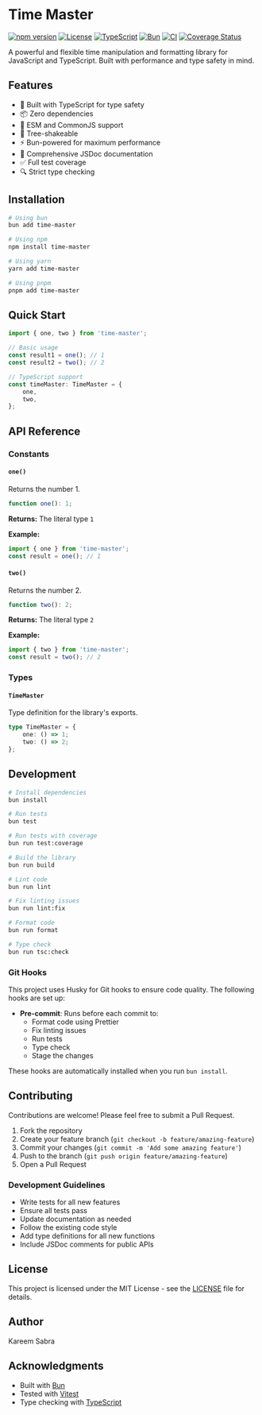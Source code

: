 # Time Master

[![npm version](https://img.shields.io/npm/v/time-master.svg)](https://www.npmjs.com/package/time-master)
[![License](https://img.shields.io/npm/l/time-master.svg)](https://github.com/kareemsabra/time-master/blob/main/LICENSE)
[![TypeScript](https://img.shields.io/badge/TypeScript-5.0-blue.svg)](https://www.typescriptlang.org/)
[![Bun](https://img.shields.io/badge/Bun-1.0-orange.svg)](https://bun.sh/)
[![CI](https://github.com/kareemsabra/time-master/actions/workflows/ci.yml/badge.svg)](https://github.com/kareemsabra/time-master/actions/workflows/ci.yml)
[![Coverage Status](https://coveralls.io/repos/github/kareemsabra/time-master/badge.svg?branch=main)](https://coveralls.io/github/kareemsabra/time-master?branch=main)

A powerful and flexible time manipulation and formatting library for JavaScript and TypeScript. Built with performance and type safety in mind.

## Features

- 🚀 Built with TypeScript for type safety
- 📦 Zero dependencies
- 🔄 ESM and CommonJS support
- 🎯 Tree-shakeable
- ⚡ Bun-powered for maximum performance
- 📝 Comprehensive JSDoc documentation
- ✅ Full test coverage
- 🔍 Strict type checking

## Installation

```bash
# Using bun
bun add time-master

# Using npm
npm install time-master

# Using yarn
yarn add time-master

# Using pnpm
pnpm add time-master
```

## Quick Start

```typescript
import { one, two } from 'time-master';

// Basic usage
const result1 = one(); // 1
const result2 = two(); // 2

// TypeScript support
const timeMaster: TimeMaster = {
    one,
    two,
};
```

## API Reference

### Constants

#### `one()`

Returns the number 1.

```typescript
function one(): 1;
```

**Returns:** The literal type `1`

**Example:**

```typescript
import { one } from 'time-master';
const result = one(); // 1
```

#### `two()`

Returns the number 2.

```typescript
function two(): 2;
```

**Returns:** The literal type `2`

**Example:**

```typescript
import { two } from 'time-master';
const result = two(); // 2
```

### Types

#### `TimeMaster`

Type definition for the library's exports.

```typescript
type TimeMaster = {
    one: () => 1;
    two: () => 2;
};
```

## Development

```bash
# Install dependencies
bun install

# Run tests
bun test

# Run tests with coverage
bun run test:coverage

# Build the library
bun run build

# Lint code
bun run lint

# Fix linting issues
bun run lint:fix

# Format code
bun run format

# Type check
bun run tsc:check
```

### Git Hooks

This project uses Husky for Git hooks to ensure code quality. The following hooks are set up:

- **Pre-commit**: Runs before each commit to:
    - Format code using Prettier
    - Fix linting issues
    - Run tests
    - Type check
    - Stage the changes

These hooks are automatically installed when you run `bun install`.

## Contributing

Contributions are welcome! Please feel free to submit a Pull Request.

1. Fork the repository
2. Create your feature branch (`git checkout -b feature/amazing-feature`)
3. Commit your changes (`git commit -m 'Add some amazing feature'`)
4. Push to the branch (`git push origin feature/amazing-feature`)
5. Open a Pull Request

### Development Guidelines

- Write tests for all new features
- Ensure all tests pass
- Update documentation as needed
- Follow the existing code style
- Add type definitions for all new functions
- Include JSDoc comments for public APIs

## License

This project is licensed under the MIT License - see the [LICENSE](LICENSE) file for details.

## Author

Kareem Sabra

## Acknowledgments

- Built with [Bun](https://bun.sh/)
- Tested with [Vitest](https://vitest.dev/)
- Type checking with [TypeScript](https://www.typescriptlang.org/)
